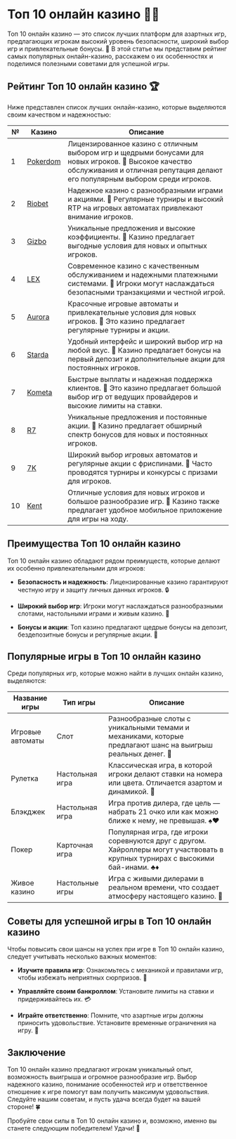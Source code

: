 # Топ 10 онлайн казино 🥇🎰

Топ 10 онлайн казино — это список лучших платформ для азартных игр, предлагающих игрокам высокий уровень безопасности, широкий выбор игр и привлекательные бонусы. 🎉 В этой статье мы представим рейтинг самых популярных онлайн-казино, расскажем о их особенностях и поделимся полезными советами для успешной игры.

## Рейтинг Топ 10 онлайн казино 🏆

Ниже представлен список лучших онлайн-казино, которые выделяются своим качеством и надежностью:

| №  | Казино        | Описание                                                     |
|----|---------------|--------------------------------------------------------------|
| 1  | [Pokerdom](https://brandplay.link/4k77v2yx)   | Лицензированное казино с отличным выбором игр и щедрыми бонусами для новых игроков. 🌟 Высокое качество обслуживания и отличная репутация делают его популярным выбором среди игроков.    |
| 2  | [Riobet](https://brandplay.link/7xBLTPyj)      | Надежное казино с разнообразными играми и акциями. 🎊 Регулярные турниры и высокий RTP на игровых автоматах привлекают внимание игроков.      |
| 3  | [Gizbo](https://brandplay.link/bprXw4YV)       | Уникальные предложения и высокие коэффициенты. 🎁 Казино предлагает выгодные условия для новых и опытных игроков.                         |
| 4  | [LEX](https://brandplay.link/zW4hdDFV)         | Современное казино с качественным обслуживанием и надежными платежными системами. 💎 Игроки могут наслаждаться безопасными транзакциями и честной игрой.         |
| 5  | [Aurora](https://10trafic-stat2.com/click/668546556bcc6313411604bd/6766/13032/subaccount) | Красочные игровые автоматы и привлекательные условия для новых игроков. 🌈 Это казино предлагает регулярные турниры и акции.              |
| 6  | [Starda](https://brandplay.link/fB7xwRFL)      | Удобный интерфейс и широкий выбор игр на любой вкус. 🎲 Казино предлагает бонусы на первый депозит и дополнительные акции для постоянных игроков.          |
| 7  | [Kometa](https://brandplay.link/8ZymQJV8)      | Быстрые выплаты и надежная поддержка клиентов. 🌌 Это казино предлагает большой выбор игр от ведущих провайдеров и высокие лимиты на ставки.             |
| 8  | [R7](https://brandplay.link/bMd3Yjsw)          | Уникальные предложения и постоянные акции. 🎀 Казино предлагает обширный спектр бонусов для новых и постоянных игроков.                 |
| 9  | [7K](https://brandplay.link/BvQyFShp)          | Широкий выбор игровых автоматов и регулярные акции с фриспинами. 💫 Часто проводятся турниры и конкурсы с призами для игроков.               |
| 10 | [Kent](https://brandplay.link/Fv2WP3js)        | Отличные условия для новых игроков и большое разнообразие игр. 📱 Казино также предлагает удобное мобильное приложение для игры на ходу.          |

## Преимущества Топ 10 онлайн казино

Топ 10 онлайн казино обладают рядом преимуществ, которые делают их особенно привлекательными для игроков:

- **Безопасность и надежность**: Лицензированные казино гарантируют честную игру и защиту личных данных игроков. 🔒

- **Широкий выбор игр**: Игроки могут наслаждаться разнообразными слотами, настольными играми и живым казино. 🎲

- **Бонусы и акции**: Топ казино предлагают щедрые бонусы на депозит, бездепозитные бонусы и регулярные акции. 🎉

## Популярные игры в Топ 10 онлайн казино

Среди популярных игр, которые можно найти в лучших онлайн казино, выделяются:

| Название игры      | Тип игры         | Описание                                                     |
|--------------------|------------------|--------------------------------------------------------------|
| Игровые автоматы    | Слот             | Разнообразные слоты с уникальными темами и механиками, которые предлагают шанс на выигрыш реальных денег. 💸    |
| Рулетка            | Настольная игра   | Классическая игра, в которой игроки делают ставки на номера или цвета. Отличается азартом и динамикой. 🎡    |
| Блэкджек           | Настольная игра   | Игра против дилера, где цель — набрать 21 очко или как можно ближе к нему, не превышая. ♠️♥️ |
| Покер              | Карточная игра    | Популярная игра, где игроки соревнуются друг с другом. Хайроллеры могут участвовать в крупных турнирах с высокими бай-инами. ♣️♦️ |
| Живое казино       | Настольные игры   | Игра с живыми дилерами в реальном времени, что создает атмосферу настоящего казино. 🎥 |

## Советы для успешной игры в Топ 10 онлайн казино

Чтобы повысить свои шансы на успех при игре в Топ 10 онлайн казино, следует учитывать несколько важных моментов:

- **Изучите правила игр**: Ознакомьтесь с механикой и правилами игр, чтобы избежать неприятных сюрпризов. 📜

- **Управляйте своим банкроллом**: Установите лимиты на ставки и придерживайтесь их. 💳

- **Играйте ответственно**: Помните, что азартные игры должны приносить удовольствие. Установите временные ограничения на игру. 🚦

## Заключение

Топ 10 онлайн казино предлагают игрокам уникальный опыт, возможность выигрыша и огромное разнообразие игр. Выбор надежного казино, понимание особенностей игр и ответственное отношение к игре помогут вам получить максимум удовольствия. Следуйте нашим советам, и пусть удача всегда будет на вашей стороне! 🍀

Пробуйте свои силы в Топ 10 онлайн казино и, возможно, именно вы станете следующим победителем! Удачи! 🎉
